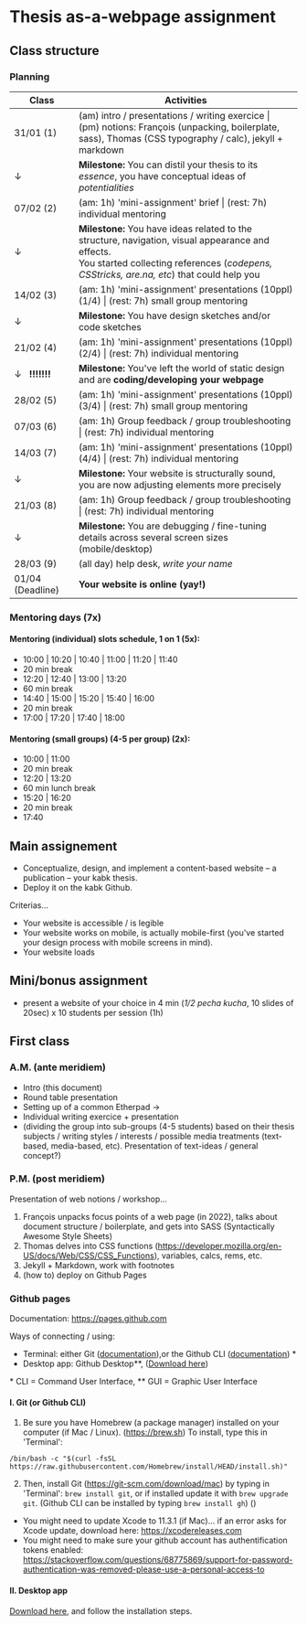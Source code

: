 # Thesis as-a-webpage assignment

## Class structure

### Planning

| Class  | Activities|
| -------- | ---------------------|
| 31/01 (1) | (am) intro / presentations / writing exercice \| <br> (pm) notions: François (unpacking, boilerplate, sass), Thomas (CSS typography / calc), jekyll + markdown |
| ↓ | **Milestone:** You can distil your thesis to its *essence*, you have conceptual ideas of *potentialities*|
| 07/02 (2) | (am: 1h) 'mini-assignment' brief \| (rest: 7h) individual mentoring |
| ↓ | **Milestone:** You have ideas related to the structure, navigation, visual appearance and effects. <br> You started collecting references (*codepens, CSStricks, are.na, etc*) that could help you |
| 14/02 (3) | (am: 1h) 'mini-assignment' presentations (10ppl) (1/4) \| (rest: 7h) small group mentoring |
| ↓ | **Milestone:** You have design sketches and/or code sketches |
| 21/02 (4) | (am: 1h) 'mini-assignment' presentations (10ppl) (2/4) \| (rest: 7h) individual mentoring |
| ↓ &nbsp; **!!!!!!!** | **Milestone:** You've left the world of static design and are **coding/developing your webpage** |
| 28/02 (5) | (am: 1h) 'mini-assignment' presentations (10ppl) (3/4) \| (rest: 7h) small group mentoring |
| 07/03 (6) | (am: 1h) Group feedback / group troubleshooting \| (rest: 7h) individual mentoring |
| 14/03 (7) | (am: 1h) 'mini-assignment' presentations (10ppl) (4/4) \| (rest: 7h) individual mentoring |
| ↓ | **Milestone:** Your website is structurally sound, you are now adjusting elements more precisely |
| 21/03 (8) | (am: 1h) Group feedback / group troubleshooting \| (rest: 7h) individual mentoring |
| ↓ | **Milestone:** You are debugging / fine-tuning details across several screen sizes (mobile/desktop) |
| 28/03 (9) | (all day) help desk, *write your name* |
| 01/04 (Deadline) | **Your website is online (yay!)** |

### Mentoring days (7x)

#### Mentoring (individual) slots schedule, 1 on 1 (5x):

- 10:00  |  10:20 | 10:40 | 11:00 | 11:20 | 11:40
- 20 min break
- 12:20 | 12:40 | 13:00 | 13:20
- 60 min break
- 14:40 | 15:00 | 15:20 | 15:40 | 16:00
- 20 min break
- 17:00 | 17:20 | 17:40 | 18:00

#### Mentoring (small groups) (4-5 per group) (2x):

- 10:00 | 11:00
- 20 min break
- 12:20 | 13:20
- 60 min lunch break
- 15:20 | 16:20
- 20 min break
- 17:40

## Main assignement

- Conceptualize, design, and implement a content-based website &ndash; a publication &ndash; your kabk thesis.
- Deploy it on the kabk Github.

Criterias...

- Your website is accessible / is legible
- Your website works on mobile, is actually mobile-first (you've started your design process with mobile screens in mind).
- Your website loads 

## Mini/bonus assignment

- present a website of your choice in 4 min (*1/2 pecha kucha*, 10 slides of 20sec) x 10 students per session (1h)

## First class

### A.M. (ante meridiem)

- Intro (this document)
- Round table presentation
- Setting up of a common Etherpad ->
- Individual writing exercice + presentation
- (dividing the group into sub-groups (4-5 students) based on their thesis subjects / writing styles / interests / possible media treatments (text-based, media-based, etc). Presentation of text-ideas / general concept?)

### P.M. (post meridiem)

Presentation of web notions / workshop...

1. François unpacks focus points of a web page (in 2022), talks about document structure / boilerplate, and gets into SASS (Syntactically Awesome Style Sheets)
2. Thomas delves into CSS functions (https://developer.mozilla.org/en-US/docs/Web/CSS/CSS_Functions), variables, calcs, rems, etc.
3. Jekyll + Markdown, work with footnotes
4. (how to) deploy on Github Pages

### Github pages

Documentation: https://pages.github.com

Ways of connecting / using:
- Terminal: either Git ([documentation](https://git-scm.com/download/mac)),or the Github CLI ([documentation](https://github.com/cli/cli)) *
- Desktop app: Github Desktop**, ([Download here](https://desktop.github.com))

\* CLI = Command User Interface, ** GUI = Graphic User Interface

#### I. Git (or Github CLI)

1. Be sure you have Homebrew (a package manager) installed on your computer (if Mac / Linux). (https://brew.sh) To install, type this in 'Terminal':

```
/bin/bash -c "$(curl -fsSL https://raw.githubusercontent.com/Homebrew/install/HEAD/install.sh)"
```

2. Then, install Git (https://git-scm.com/download/mac) by typing in 'Terminal': `brew install git`, or if installed update it with `brew upgrade git`. (Github CLI can be installed by typing `brew install gh`) ()

- You might need to update Xcode to 11.3.1 (if Mac)... if an error asks for Xcode update, download here: https://xcodereleases.com
- You might need to make sure your github account has authentification tokens enabled: https://stackoverflow.com/questions/68775869/support-for-password-authentication-was-removed-please-use-a-personal-access-to

#### II. Desktop app

[Download here](https://desktop.github.com), and follow the installation steps.
